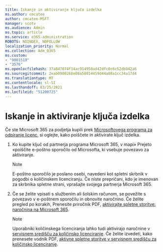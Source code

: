 ```yaml
---
title: Iskanje in aktiviranje ključa izdelka
ms.author: cmcatee
author: cmcatee-MSFT
manager: scotv
ms.audience: Admin
ms.topic: article
ms.service: o365-administration
ROBOTS: NOINDEX, NOFOLLOW
localization_priority: Normal
ms.collection: Adm_O365
ms.custom:
- "9001519"
- "3576"
ms.openlocfilehash: 37a847074f14ac914950ad42dfc0c6c52db942a6
ms.sourcegitcommit: 2eab0980268e08a58014459d44a08a1cc34a17d4
ms.translationtype: MT
ms.contentlocale: sl-SI
ms.lasthandoff: 03/25/2021
ms.locfileid: "51200725"
---
```

# <a name="find-and-activate-my-product-key"></a>Iskanje in aktiviranje ključa izdelka

Če ste Microsoft 365 za podjetja kupili prek [Microsoftovega programa za odpiranje licenc](https://go.microsoft.com/fwlink/p/?LinkID=613298), si oglejte, kako poiščete in aktivirate ključ izdelka.

1. Ko kupite ključ od partnerja programa Microsoft 365, v mapi» Prejeto «poiščite e-poštno sporočilo od Microsofta, ki vsebuje povezavo za aktiviranje.

    > [!NOTE]
    > E-poštno sporočilo je poslano osebi, navedeni kot spletni skrbnik v pogodbi o količinskem licenciranju. Če niste prepričani, kdo je imenovan za skrbnika spletne strani, vprašajte svojega partnerja Microsoft 365.
1. Če se želite vpisati s službenim ali šolskim računom, se povežite s povezavo v e-poštnem sporočilu in obnovite naročnino. Če želite pregled po korakih, Prenesite priročnik PDF, [aktivirajte spletne storitve: naročnina na Microsoft 365](https://go.microsoft.com/fwlink/p/?LinkId=618100).

    > [!NOTE]
    > Uporabniki količinskega licenciranja lahko tudi aktivirajo naročnine v [servisnem središču za količinsko licenciranje](https://go.microsoft.com/fwlink/p/?LinkID=282016). Če želite izvedeti, kako prenesete vodnik PDF, [aktivne spletne storitve v servisnem središču za količinsko licenciranje](https://go.microsoft.com/fwlink/p/?LinkId=618096).